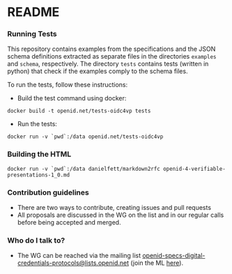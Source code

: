 # README #

### Running Tests ###
This repository contains examples from the specifications and the JSON
schema definitions extracted as separate files in the directories
`examples` and `schema`, respectively. The directory `tests` contains
tests (written in python) that check if the examples comply to the
schema files.

To run the tests, follow these instructions:

* Build the test command using docker: 

```
docker build -t openid.net/tests-oidc4vp tests
```

* Run the tests: 

```
docker run -v `pwd`:/data openid.net/tests-oidc4vp
```

### Building the HTML

```
docker run -v `pwd`:/data danielfett/markdown2rfc openid-4-verifiable-presentations-1_0.md
```

### Contribution guidelines ###

* There are two ways to contribute, creating issues and pull requests
* All proposals are discussed in the WG on the list and in our regular calls before being accepted and merged.

### Who do I talk to? ###

* The WG can be reached via the mailing list [openid-specs-digital-credentials-protocols@lists.openid.net](mailto:openid-specs-digital-credentials-protocols@lists.openid.net) (join the ML [here](https://lists.openid.net/mailman/listinfo/openid-specs-digital-credentials-protocols)).

